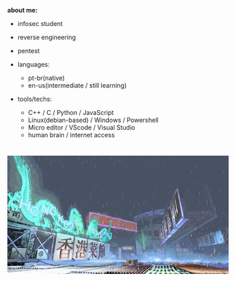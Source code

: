 **about me:**

  - infosec student
  - reverse engineering
  - pentest
    
- languages:
  
    - pt-br(native)
    - en-us(intermediate / still learning)

- tools/techs:
  
  - C++ / C / Python / JavaScript 
  - Linux(debian-based) / Windows / Powershell
  - Micro editor / VScode / Visual Studio
  - human brain / internet access 

#
![sf3-yang-stage](sf3-3rd-strike-yang-stage-hongkong.gif)
#



